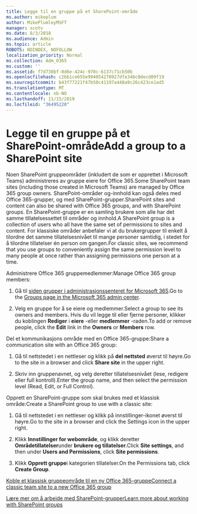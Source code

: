 ```yaml
---
title: Legge til en gruppe på et SharePoint-område
ms.author: mikeplum
author: MikePlumleyMSFT
manager: scotv
ms.date: 8/3/2018
ms.audience: Admin
ms.topic: article
ROBOTS: NOINDEX, NOFOLLOW
localization_priority: Normal
ms.collection: Adm_O365
ms.custom: ''
ms.assetid: f7d730bf-0d6e-424c-970c-6137c71cb50b
ms.openlocfilehash: c2bb1ce655e994054278927dfe346c0decd09f19
ms.sourcegitcommit: b43f77221f47b50c41197a448a9c26c423ce1ad5
ms.translationtype: MT
ms.contentlocale: nb-NO
ms.lasthandoff: 11/15/2019
ms.locfileid: "36495220"
---
```

# <a name="add-a-group-to-a-sharepoint-site"></a><span data-ttu-id="c5662-102">Legge til en gruppe på et SharePoint-område</span><span class="sxs-lookup"><span data-stu-id="c5662-102">Add a group to a SharePoint site</span></span>

<span data-ttu-id="c5662-103">Noen SharePoint gruppeområder (inkludert de som er opprettet i Microsoft Teams) administreres av gruppe eiere for Office 365.</span><span class="sxs-lookup"><span data-stu-id="c5662-103">Some SharePoint team sites (including those created in Microsoft Teams) are managed by Office 365 group owners.</span></span> <span data-ttu-id="c5662-104">SharePoint-områder og-innhold kan også deles med Office 365-grupper, og med SharePoint-grupper.</span><span class="sxs-lookup"><span data-stu-id="c5662-104">SharePoint sites and content can also be shared with Office 365 groups, and with SharePoint groups.</span></span> <span data-ttu-id="c5662-105">En SharePoint-gruppe er en samling brukere som alle har det samme tillatelsessettet til områder og innhold.</span><span class="sxs-lookup"><span data-stu-id="c5662-105">A SharePoint group is a collection of users who all have the same set of permissions to sites and content.</span></span> <span data-ttu-id="c5662-106">For klassiske områder anbefaler vi at du brukergrupper til enkelt å tilordne det samme tillatelsesnivået til mange personer samtidig, i stedet for å tilordne tillatelser én person om gangen.</span><span class="sxs-lookup"><span data-stu-id="c5662-106">For classic sites, we recommend that you use groups to conveniently assign the same permission level to many people at once rather than assigning permissions one person at a time.</span></span>
  
<span data-ttu-id="c5662-107">Administrere Office 365 gruppemedlemmer:</span><span class="sxs-lookup"><span data-stu-id="c5662-107">Manage Office 365 group members:</span></span>
  
1. <span data-ttu-id="c5662-108">Gå til [siden grupper i administrasjonssenteret for Microsoft 365](https://portal.office.com/adminportal/home#/groups).</span><span class="sxs-lookup"><span data-stu-id="c5662-108">Go to the [Groups page in the Microsoft 365 admin center](https://portal.office.com/adminportal/home#/groups).</span></span>
    
2. <span data-ttu-id="c5662-109">Velg en gruppe for å se eiere og medlemmer.</span><span class="sxs-lookup"><span data-stu-id="c5662-109">Select a group to see its owners and members.</span></span> <span data-ttu-id="c5662-110">Hvis du vil legge til eller fjerne personer, klikker du koblingen **Rediger** i **eiere** -eller **medlemmer** -raden.</span><span class="sxs-lookup"><span data-stu-id="c5662-110">To add or remove people, click the **Edit** link in the **Owners** or **Members** row.</span></span> 
    
<span data-ttu-id="c5662-111">Del et kommunikasjons område med en Office 365-gruppe:</span><span class="sxs-lookup"><span data-stu-id="c5662-111">Share a communication site with an Office 365 group:</span></span>
  
1. <span data-ttu-id="c5662-112">Gå til nettstedet i en nettleser og klikk på **del nettsted** øverst til høyre.</span><span class="sxs-lookup"><span data-stu-id="c5662-112">Go to the site in a browser and click **Share site** in the upper right.</span></span> 
    
2. <span data-ttu-id="c5662-113">Skriv inn gruppenavnet, og velg deretter tillatelsesnivået (lese, redigere eller full kontroll).</span><span class="sxs-lookup"><span data-stu-id="c5662-113">Enter the group name, and then select the permission level (Read, Edit, or Full Control).</span></span>
    
<span data-ttu-id="c5662-114">Opprett en SharePoint-gruppe som skal brukes med et klassisk område:</span><span class="sxs-lookup"><span data-stu-id="c5662-114">Create a SharePoint group to use with a classic site:</span></span>
  
1. <span data-ttu-id="c5662-115">Gå til nettstedet i en nettleser og klikk på innstillinger-ikonet øverst til høyre.</span><span class="sxs-lookup"><span data-stu-id="c5662-115">Go to the site in a browser and click the Settings icon in the upper right.</span></span>
    
2. <span data-ttu-id="c5662-116">Klikk **Innstillinger for webområde**, og klikk deretter **Områdetillatelser**under **brukere og tillatelser**.</span><span class="sxs-lookup"><span data-stu-id="c5662-116">Click **Site settings**, and then under **Users and Permissions**, click **Site permissions**.</span></span>
    
3. <span data-ttu-id="c5662-117">Klikk **Opprett gruppe**i kategorien tillatelser.</span><span class="sxs-lookup"><span data-stu-id="c5662-117">On the Permissions tab, click **Create Group**.</span></span>
    
[<span data-ttu-id="c5662-118">Koble et klassisk gruppeområde til en ny Office 365-gruppe</span><span class="sxs-lookup"><span data-stu-id="c5662-118">Connect a classic team site to a new Office 365 group</span></span>](https://go.microsoft.com/fwlink/?linkid=2008654)
  
[<span data-ttu-id="c5662-119">Lære mer om å arbeide med SharePoint-grupper</span><span class="sxs-lookup"><span data-stu-id="c5662-119">Learn more about working with SharePoint groups</span></span>](https://go.microsoft.com/fwlink/?linkid=874658)
  

